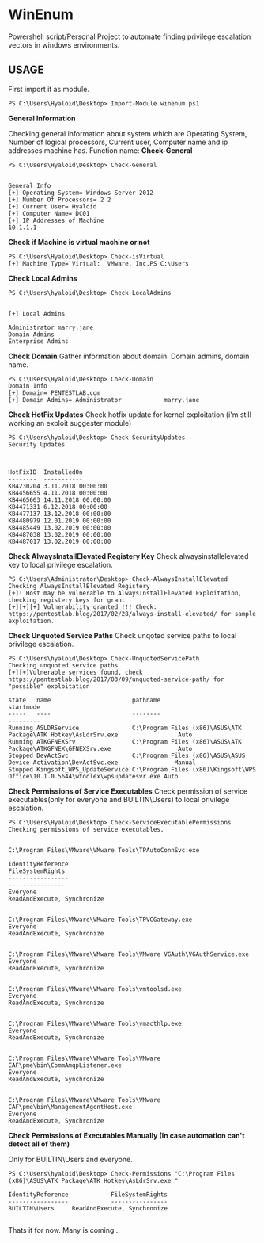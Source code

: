# WinEnum
Powershell script/Personal Project to automate finding privilege escalation vectors in windows environments.



## USAGE

First import it as module.
```
PS C:\Users\Hyaloid\Desktop> Import-Module winenum.ps1
```

**General Information**

Checking general information about system which are Operating System, Number of logical processors, Current user, Computer name and ip addresses machine has.
Function name: **Check-General**


```
PS C:\Users\Hyaloid\Desktop> Check-General


General Info
[+] Operating System= Windows Server 2012
[+] Number Of Processors= 2 2
[+] Current User= Hyaloid
[+] Computer Name= DC01
[+] IP Addresses of Machine
10.1.1.1
```

**Check if Machine is virtual machine or not**

```
PS C:\Users\Hyaloid\Desktop> Check-isVirtual
[+] Machine Type= Virtual:  VMware, Inc.PS C:\Users
```

**Check Local Admins**
```
PS C:\Users\hyaloid\Desktop> Check-LocalAdmins


[+] Local Admins

Administrator marry.jane
Domain Admins
Enterprise Admins

```

**Check Domain**
Gather information about domain. Domain admins, domain name.
```
PS C:\Users\Hyaloid\Desktop> Check-Domain
Domain Info
[+] Domain= PENTESTLAB.com
[+] Domain Admins= Administrator            marry.jane
```

**Check HotFix Updates**
Check hotfix update for kernel exploitation (i'm still working an exploit suggester module)
```
PS C:\Users\hyaloid\Desktop> Check-SecurityUpdates
Security Updates



HotFixID  InstalledOn        
--------  -----------        
KB4230204 3.11.2018 00:00:00 
KB4456655 4.11.2018 00:00:00 
KB4465663 14.11.2018 00:00:00
KB4471331 6.12.2018 00:00:00 
KB4477137 13.12.2018 00:00:00
KB4480979 12.01.2019 00:00:00
KB4485449 13.02.2019 00:00:00
KB4487038 13.02.2019 00:00:00
KB4487017 13.02.2019 00:00:00

```


**Check AlwaysInstallElevated Registery Key**
Check alwaysinstallelevated key to local privilege escalation.
```
PS C:\Users\Administrator\Desktop> Check-AlwaysInstallElevated
Checking AlwaysInstallElevated Registery
[+]! Host may be vulnerable to AlwaysInstallElevated Exploitation, checking registery keys for grant
[+][+][+] Vulnerability granted !!! Check: https://pentestlab.blog/2017/02/28/always-install-elevated/ for sample exploitation.
```


**Check Unquoted Service Paths**
Check unqoted service paths to local privilege escalation.

```
PS C:\Users\hyaloid\Desktop> Check-UnquotedServicePath
Checking unquoted service paths
[+][+]Vulnerable services found, check https://pentestlab.blog/2017/03/09/unquoted-service-path/ for "possible" exploitation

state   name                       pathname                                                                        startmode
-----   ----                       --------                                                                        ---------
Running ASLDRService               C:\Program Files (x86)\ASUS\ATK Package\ATK Hotkey\AsLdrSrv.exe                 Auto     
Running ATKGFNEXSrv                C:\Program Files (x86)\ASUS\ATK Package\ATKGFNEX\GFNEXSrv.exe                   Auto     
Stopped DevActSvc                  C:\Program Files (x86)\ASUS\ASUS Device Activation\DevActSvc.exe                Manual   
Stopped Kingsoft_WPS_UpdateService C:\Program Files (x86)\Kingsoft\WPS Office\10.1.0.5644\wtoolex\wpsupdatesvr.exe Auto     

```

**Check Permissions of Service Executables**
Check permission of service executables(only for everyone and BUILTIN\Users) to local privilege escalation.

```
PS C:\Users\Hyaloid\Desktop> Check-ServiceExecutablePermissions
Checking permissions of service executables.


C:\Program Files\VMware\VMware Tools\TPAutoConnSvc.exe

IdentityReference                                                                                      FileSystemRights
-----------------                                                                                      ----------------
Everyone                                                                                    ReadAndExecute, Synchronize


C:\Program Files\VMware\VMware Tools\TPVCGateway.exe
Everyone                                                                                    ReadAndExecute, Synchronize


C:\Program Files\VMware\VMware Tools\VMware VGAuth\VGAuthService.exe
Everyone                                                                                    ReadAndExecute, Synchronize


C:\Program Files\VMware\VMware Tools\vmtoolsd.exe
Everyone                                                                                    ReadAndExecute, Synchronize


C:\Program Files\VMware\VMware Tools\vmacthlp.exe
Everyone                                                                                    ReadAndExecute, Synchronize


C:\Program Files\VMware\VMware Tools\VMware CAF\pme\bin\CommAmqpListener.exe
Everyone                                                                                    ReadAndExecute, Synchronize


C:\Program Files\VMware\VMware Tools\VMware CAF\pme\bin\ManagementAgentHost.exe
Everyone                                                                                    ReadAndExecute, Synchronize

```

**Check Permissions of Executables Manually (In case automation can't detect all of them)**


Only for BUILTIN\Users and everyone.
```
PS C:\Users\hyaloid\Desktop> Check-Permissions "C:\Program Files (x86)\ASUS\ATK Package\ATK Hotkey\AsLdrSrv.exe "

IdentityReference            FileSystemRights
-----------------            ----------------
BUILTIN\Users     ReadAndExecute, Synchronize


```

Thats it for now. Many is coming ..






